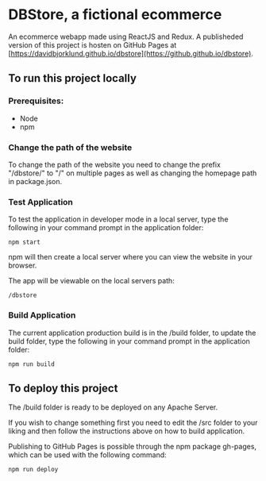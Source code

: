 # DBStore, a fictional ecommerce
An ecommerce webapp made using ReactJS and Redux.
A publisheded version of this project is hosten on GitHub Pages at [https://davidbjorklund.github.io/dbstore](https://github.github.io/dbstore).

## To run this project locally
### Prerequisites:
* Node
* npm


### Change the path of the website
To change the path of the website you need to change the prefix "/dbstore/" to "/" on multiple pages as well as changing the homepage path in package.json.

### Test Application

To test the application in developer mode in a local server, type the following in your command prompt in the application folder:

`npm start`

npm will then create a local server where you can view the website in your browser.

The app will be viewable on the local servers path:

`/dbstore`


### Build Application

The current application production build is in the /build folder, to update the build folder, type the following in your command prompt in the application folder:

`npm run build`


## To deploy this project

The /build folder is ready to be deployed on any Apache Server.

If you wish to change something first you need to edit the /src folder to your liking and then follow the instructions above on how to build application.

Publishing to GitHub Pages is possible through the npm package gh-pages, which can be used with the following command:

`npm run deploy`
